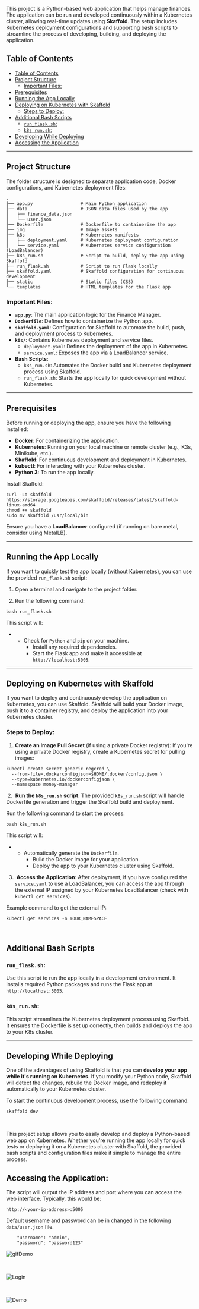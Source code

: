 This project is a Python-based web application that helps manage finances. The application can be run and developed continuously within a Kubernetes cluster, allowing real-time updates using **Skaffold**. The setup includes Kubernetes deployment configurations and supporting bash scripts to streamline the process of developing, building, and deploying the application.

## Table of Contents

- [Table of Contents](#table-of-contents)
- [Project Structure](#project-structure)
  - [Important Files:](#important-files)
- [Prerequisites](#prerequisites)
- [Running the App Locally](#running-the-app-locally)
- [Deploying on Kubernetes with Skaffold](#deploying-on-kubernetes-with-skaffold)
  - [Steps to Deploy:](#steps-to-deploy)
- [Additional Bash Scripts](#additional-bash-scripts)
  - [`run_flask.sh`:](#run_flasksh)
  - [`k8s_run.sh`:](#k8s_runsh)
- [Developing While Deploying](#developing-while-deploying)
- [Accessing the Application](#accessing-the-application)

* * *

## Project Structure

The folder structure is designed to separate application code, Docker configurations, and Kubernetes deployment files:

```
.
├── app.py                  # Main Python application
├── data                    # JSON data files used by the app
│   ├── finance_data.json
│   └── user.json
├── Dockerfile              # Dockerfile to containerize the app
├── img                     # Image assets
├── k8s                     # Kubernetes manifests
│   ├── deployment.yaml     # Kubernetes deployment configuration
│   └── service.yaml        # Kubernetes service configuration (LoadBalancer)
├── k8s_run.sh              # Script to build, deploy the app using Skaffold
├── run_flask.sh            # Script to run Flask locally
├── skaffold.yaml           # Skaffold configuration for continuous development
├── static                  # Static files (CSS)
└── templates               # HTML templates for the Flask app

```

### Important Files:

- **`app.py`**: The main application logic for the Finance Manager.
- **`Dockerfile`**: Defines how to containerize the Python app.
- **`skaffold.yaml`**: Configuration for Skaffold to automate the build, push, and deployment process to Kubernetes.
- **`k8s/`**: Contains Kubernetes deployment and service files.
    - `deployment.yaml`: Defines the deployment of the app in Kubernetes.
    - `service.yaml`: Exposes the app via a LoadBalancer service.
- **Bash Scripts**:
    - `k8s_run.sh`: Automates the Docker build and Kubernetes deployment process using Skaffold.
    - `run_flask.sh`: Starts the app locally for quick development without Kubernetes.

* * *

## Prerequisites

Before running or deploying the app, ensure you have the following installed:

- **Docker**: For containerizing the application.
- **Kubernetes**: Running on your local machine or remote cluster (e.g., K3s, Minikube, etc.).
- **Skaffold**: For continuous development and deployment in Kubernetes.
- **kubectl**: For interacting with your Kubernetes cluster.
- **Python 3**: To run the app locally.

Install Skaffold:

```
curl -Lo skaffold https://storage.googleapis.com/skaffold/releases/latest/skaffold-linux-amd64
chmod +x skaffold
sudo mv skaffold /usr/local/bin

```

Ensure you have a **LoadBalancer** configured (if running on bare metal, consider using MetalLB).

* * *

## Running the App Locally

If you want to quickly test the app locally (without Kubernetes), you can use the provided `run_flask.sh` script:

1.  Open a terminal and navigate to the project folder.
    
2.  Run the following command:
    

```
bash run_flask.sh

```

This script will:

- - Check for `Python` and `pip` on your machine.
    - Install any required dependencies.
    - Start the Flask app and make it accessible at `http://localhost:5005`.

* * *

## Deploying on Kubernetes with Skaffold

If you want to deploy and continuously develop the application on Kubernetes, you can use Skaffold. Skaffold will build your Docker image, push it to a container registry, and deploy the application into your Kubernetes cluster.

### Steps to Deploy:

1.  **Create an Image Pull Secret** (if using a private Docker registry): If you're using a private Docker registry, create a Kubernetes secret for pulling images:

```
kubectl create secret generic regcred \
  --from-file=.dockerconfigjson=$HOME/.docker/config.json \
  --type=kubernetes.io/dockerconfigjson \
  --namespace money-manager

```

&nbsp;2.  **Run the `k8s_run.sh` script**: The provided `k8s_run.sh` script will handle Dockerfile generation and trigger the Skaffold build and deployment.

Run the following command to start the process:

```
bash k8s_run.sh

```

This script will:

- - Automatically generate the `Dockerfile`.
    - Build the Docker image for your application.
    - Deploy the app to your Kubernetes cluster using Skaffold.
    

3.   **Access the Application**: After deployment, if you have configured the `service.yaml` to use a LoadBalancer, you can access the app through the external IP assigned by your Kubernetes LoadBalancer (check with `kubectl get services`).

Example command to get the external IP:

```
kubectl get services -n YOUR_NAMESPACE

```

&nbsp;

## Additional Bash Scripts

### `run_flask.sh`:

Use this script to run the app locally in a development environment. It installs required Python packages and runs the Flask app at `http://localhost:5005`.

### `k8s_run.sh`:

This script streamlines the Kubernetes deployment process using Skaffold. It ensures the Dockerfile is set up correctly, then builds and deploys the app to your K8s cluster.

* * *

## Developing While Deploying

One of the advantages of using Skaffold is that you can **develop your app while it's running on Kubernetes**. If you modify your Python code, Skaffold will detect the changes, rebuild the Docker image, and redeploy it automatically to your Kubernetes cluster.

To start the continuous development process, use the following command:

```
skaffold dev

```

&nbsp;

This project setup allows you to easily develop and deploy a Python-based web app on Kubernetes. Whether you're running the app locally for quick tests or deploying it on a Kubernetes cluster with Skaffold, the provided bash scripts and configuration files make it simple to manage the entire process.



## Accessing the Application:

The script will output the IP address and port where you can access the web interface. Typically, this would be:

```
http://<your-ip-address>:5005
```

Default username and password can be in changed in the following  `data/user.json`  file. 

```
    "username": "admin",
    "password": "password123"

```
![gifDemo](https://github.com/sohaib1khan/Finance_Manager_Web_Application/blob/main/Kubernetes/img/Finance_Manage.gif)

&nbsp;

![Login](https://github.com/sohaib1khan/Finance_Manager_Web_Application/blob/main/Kubernetes/img/Login.png)


&nbsp;

![Demo](https://github.com/sohaib1khan/Finance_Manager_Web_Application/blob/main/Kubernetes/img/Screenshot%202024-09-04%20at%2000-27-38%20Finance%20Manager.png)

